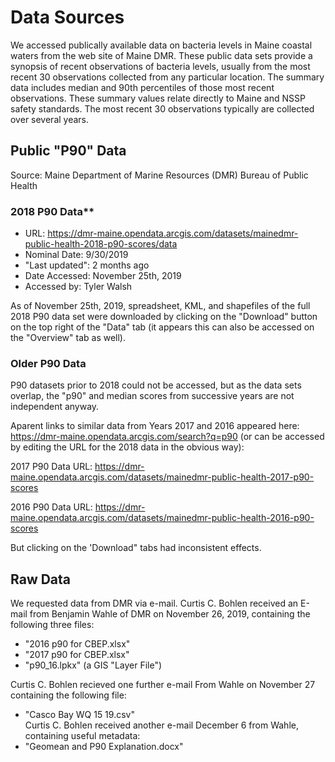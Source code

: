 # Data Sources
We accessed publically available data on bacteria levels in Maine coastal waters
from the web site of Maine DMR.  These public data sets provide a synopsis of
recent observations of bacteria levels, usually from the most recent 30
observations collected from any particular location.  The summary data includes
median and 90th percentiles of those most recent observations.  These summary
values relate directly to Maine and NSSP safety standards.  The most recent 30
observations typically are collected over several years.


## Public "P90" Data
Source: Maine Department of Marine Resources (DMR) Bureau of Public Health

### 2018 P90 Data**
* URL: https://dmr-maine.opendata.arcgis.com/datasets/mainedmr-public-health-2018-p90-scores/data
* Nominal Date: 9/30/2019
* "Last updated": 2 months ago
* Date Accessed: November 25th, 2019
* Accessed by: Tyler Walsh

As of November 25th, 2019,  spreadsheet, KML, and shapefiles of the full 2018
P90 data set were downloaded by clicking on the "Download" button on the top
right of the "Data" tab (it appears this can also be accessed on the "Overview"
tab as well).

### Older P90 Data
P90 datasets prior to 2018 could not be accessed, but as the data sets overlap,
the "p90" and median scores from successive years are not independent anyway.

Aparent links to similar data from Years 2017 and 2016 appeared here:
https://dmr-maine.opendata.arcgis.com/search?q=p90 (or can be accessed by 
editing the URL for the 2018 data in the obvious way):

2017 P90 Data URL: https://dmr-maine.opendata.arcgis.com/datasets/mainedmr-public-health-2017-p90-scores

2016 P90 Data URL: https://dmr-maine.opendata.arcgis.com/datasets/mainedmr-public-health-2016-p90-scores

But clicking on the 'Download" tabs had inconsistent effects.

## Raw Data
We requested data from DMR via e-mail.  Curtis C. Bohlen received an E-mail 
from Benjamin Wahle of DMR on November 26, 2019, containing the following 
three files:

*  "2016 p90 for CBEP.xlsx"  
*  "2017 p90 for CBEP.xlsx"  
*  "p90_16.lpkx" (a GIS "Layer File")

Curtis C. Bohlen recieved one further e-mail From Wahle on November 27 
containing the following file:  
*  "Casco Bay WQ 15 19.csv"  
Curtis C. Bohlen received another e-mail December 6 from Wahle, containing
useful metadata:  
*  "Geomean and P90 Explanation.docx"
